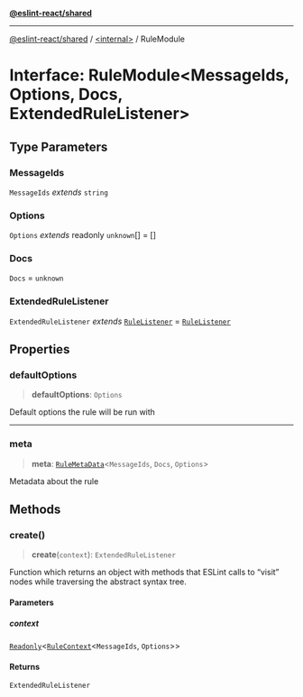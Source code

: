 [**@eslint-react/shared**](../../README.md)

***

[@eslint-react/shared](../../README.md) / [\<internal\>](../README.md) / RuleModule

# Interface: RuleModule\<MessageIds, Options, Docs, ExtendedRuleListener\>

## Type Parameters

### MessageIds

`MessageIds` *extends* `string`

### Options

`Options` *extends* readonly `unknown`[] = \[\]

### Docs

`Docs` = `unknown`

### ExtendedRuleListener

`ExtendedRuleListener` *extends* [`RuleListener`](../type-aliases/RuleListener.md) = [`RuleListener`](../type-aliases/RuleListener.md)

## Properties

### defaultOptions

> **defaultOptions**: `Options`

Default options the rule will be run with

***

### meta

> **meta**: [`RuleMetaData`](RuleMetaData.md)\<`MessageIds`, `Docs`, `Options`\>

Metadata about the rule

## Methods

### create()

> **create**(`context`): `ExtendedRuleListener`

Function which returns an object with methods that ESLint calls to “visit”
nodes while traversing the abstract syntax tree.

#### Parameters

##### context

[`Readonly`](../type-aliases/Readonly.md)\<[`RuleContext`](RuleContext.md)\<`MessageIds`, `Options`\>\>

#### Returns

`ExtendedRuleListener`
